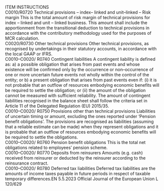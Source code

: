  
ITEM  INSTRUCTIONS  
C0010/R0720  Technical provisions – index– 
linked and unit–linked – Risk 
margin  This is the total amount of risk margin of technical provisions for index – linked 
and unit – linked business. 
This amount shall include the apportionment from the transitional deduction to 
technical provisions in accordance with the contributory methodology used for 
the purposes of MCR calculation.  
C0020/R0730  Other technical provisions  Other technical provisions, as recognised by undertakings in their statutory 
accounts, in accordance with the local GAAP or IFRS.  
C0010–C0020/ 
R0740  Contingent liabilities  A contingent liability is defined as: 
a) a possible obligation that arises from past events and whose existence will be 
confirmed only by the occurrence or non–occurrence of one or more uncertain 
future events not wholly within the control of the entity; or 
b) a present obligation that arises from past events even if: 
(i) it is not probable that an outflow of resources embodying economic 
benefits will be required to settle the obligation; or 
(ii) the amount of the obligation cannot be measured with sufficient reliability. 
The amount of contingent liabilities recognised in the balance sheet shall follow 
the criteria set in Article 11 of the Delegated Regulation (EU) 2015/35.  
C0010–C0020/ 
R0750  Provisions other than technical 
provisions  Liabilities of uncertain timing or amount, excluding the ones reported under 
‘Pension benefit obligations’. 
The provisions are recognised as liabilities (assuming that a reliable estimate can 
be made) when they represent obligations and it is probable that an outflow of 
resources embodying economic benefits will be required to settle the obligations.  
C0010–C0020/ 
R0760  Pension benefit obligations  This is the total net obligations related to employees’ pension scheme.  
C0010–C0020/ 
R0770  Deposits from reinsurers  Amounts (e.g. cash) received from reinsurer or deducted by the reinsurer 
according to the reinsurance contract.  
C0010–C0020/ 
R0780  Deferred tax liabilities  Deferred tax liabilities are the amounts of income taxes payable in future periods 
in respect of taxable temporary differences.EN  5.5.2023 Official Journal of the European Union L 120/629